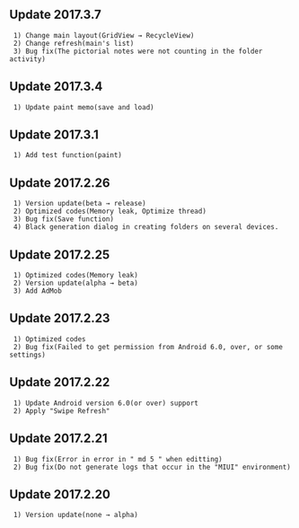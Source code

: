## Update 2017.3.7
```
 1) Change main layout(GridView → RecycleView)
 2) Change refresh(main's list)
 3) Bug fix(The pictorial notes were not counting in the folder activity)
```
## Update 2017.3.4
```
 1) Update paint memo(save and load)
```
## Update 2017.3.1
```
 1) Add test function(paint)
```
## Update 2017.2.26
```
 1) Version update(beta → release)
 2) Optimized codes(Memory leak, Optimize thread)
 3) Bug fix(Save function)
 4) Black generation dialog in creating folders on several devices.
```
## Update 2017.2.25
```
 1) Optimized codes(Memory leak)
 2) Version update(alpha → beta)
 3) Add AdMob
```
## Update 2017.2.23
```
 1) Optimized codes
 2) Bug fix(Failed to get permission from Android 6.0, over, or some settings)
```
## Update 2017.2.22
```
 1) Update Android version 6.0(or over) support
 2) Apply "Swipe Refresh"
```
## Update 2017.2.21
```
 1) Bug fix(Error in error in " md 5 " when editting)
 2) Bug fix(Do not generate logs that occur in the "MIUI" environment)
```
## Update 2017.2.20
```
 1) Version update(none → alpha)
```
